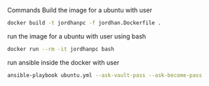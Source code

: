 Commands
Build the image for a ubuntu with user
```sh
docker build -t jordhanpc -f jordhan.Dockerfile .
```


run the image for a ubuntu with user using bash
```sh
docker run --rm -it jordhanpc bash
```

run ansible inside the docker with user
```sh
ansible-playbook ubuntu.yml --ask-vault-pass --ask-become-pass
```
